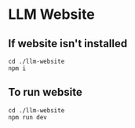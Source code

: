 # LLM Website

## If website isn't installed

```
cd ./llm-website
npm i
```

## To run website

```
cd ./llm-website
npm run dev
```
